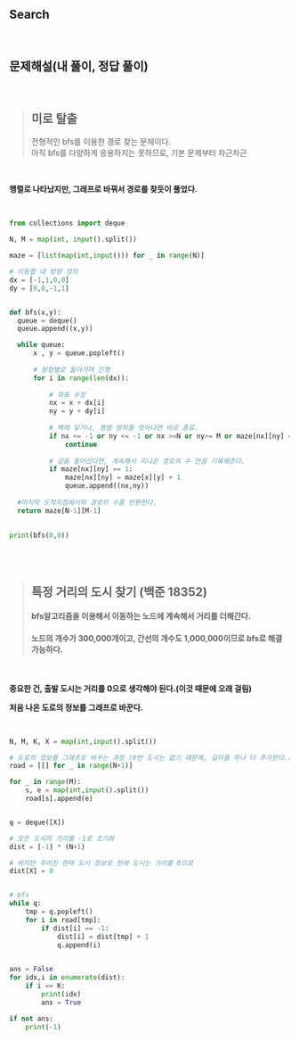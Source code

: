 ## Search   

<br>

## 문제해설(내 풀이, 정답 풀이)   
<br>

>## 미로 탈출   
>전형적인 bfs를 이용한 경로 찾는 문제이다.    
>아직 bfs를 다양하게 응용하지는 못하므로, 기본 문제부터 차근차근   

<br>

**행렬로 나타났지만, 그래프로 바꿔서 경로를 찾듯이 풀었다.**   

<br>

```python
from collections import deque

N, M = map(int, input().split())

maze = [list(map(int,input())) for _ in range(N)]

# 이동할 네 방향 정의
dx = [-1,1,0,0]
dy = [0,0,-1,1]


def bfs(x,y):
  queue = deque()
  queue.append((x,y))

  while queue:
      x , y = queue.popleft()
      
      # 방향별로 돌아가며 진행
      for i in range(len(dx)):
      
          # 좌표 수정
          nx = x + dx[i]
          ny = y + dy[i]
          
          # 벽에 닿거나, 행렬 범위를 벗어나면 바로 종료.
          if nx <= -1 or ny <= -1 or nx >=N or ny>= M or maze[nx][ny] == 0:
              continue
          
          # 길을 들어섰다면, 계속해서 지나온 경로의 수 만큼 기록해준다.
          if maze[nx][ny] == 1:
              maze[nx][ny] = maze[x][y] + 1
              queue.append((nx,ny))
  
  #마지막 도착지점에서의 경로의 수를 반환한다.
  return maze[N-1][M-1]
    

print(bfs(0,0))
```

<br><br>

>## 특정 거리의 도시 찾기 (백준 18352)   
>#### bfs알고리즘을 이용해서 이동하는 노드에 계속해서 거리를 더해간다.   
>#### 노드의 개수가 300,000개이고, 간선의 개수도 1,000,000이므로 bfs로 해결 가능하다.   

<br>

**중요한 건, 출발 도시는 거리를 0으로 생각해야 된다.(이것 때문에 오래 걸림)**   

**처음 나온 도로의 정보를 그래프로 바꾼다.**   

<br>

```python
N, M, K, X = map(int,input().split())

# 도로의 정보를 그래프로 바꾸는 과정 (0번 도시는 없기 때문에, 길이를 하나 더 추가한다.)
road = [[] for _ in range(N+1)]

for _ in range(M):
    s, e = map(int,input().split())
    road[s].append(e)


q = deque([X])

# 모든 도시의 거리를 -1로 초기화
dist = [-1] * (N+1)

# 하지만 주어진 현재 도시 정보로 현재 도시는 거리를 0으로
dist[X] = 0


# bfs 
while q:
    tmp = q.popleft()
    for i in road[tmp]:
        if dist[i] == -1:
            dist[i] = dist[tmp] + 1
            q.append(i)
    

ans = False
for idx,i in enumerate(dist):
    if i == K:
        print(idx)
        ans = True

if not ans:
    print(-1)
       
```

<br><br>


>## 
